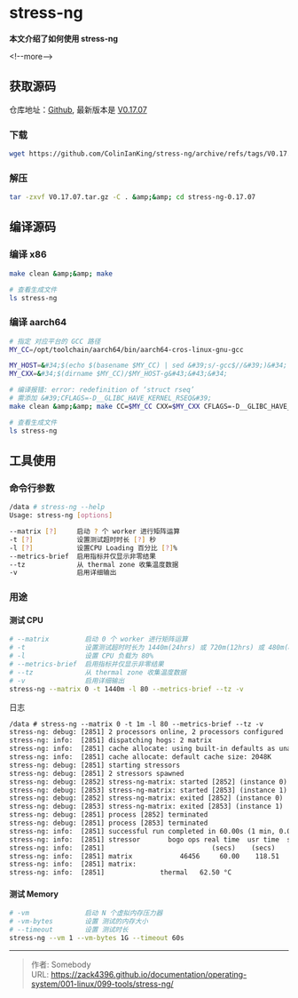 # stress-ng


**本文介绍了如何使用 stress-ng**

&lt;!--more--&gt;

[Github]: https://github.com/ColinIanKing/stress-ng.git
[V0.17.07]: https://github.com/ColinIanKing/stress-ng/archive/refs/tags/V0.17.07.tar.gz

## 获取源码

仓库地址：[Github], 最新版本是 [V0.17.07]

### 下载

```bash
wget https://github.com/ColinIanKing/stress-ng/archive/refs/tags/V0.17.07.tar.gz
```

### 解压

```bash
tar -zxvf V0.17.07.tar.gz -C . &amp;&amp; cd stress-ng-0.17.07
```

## 编译源码

### 编译 x86

```bash
make clean &amp;&amp; make

# 查看生成文件
ls stress-ng
```

### 编译 aarch64

```bash
# 指定 对应平台的 GCC 路径
MY_CC=/opt/toolchain/aarch64/bin/aarch64-cros-linux-gnu-gcc
```

```bash
MY_HOST=&#34;$(echo $(basename $MY_CC) | sed &#39;s/-gcc$//&#39;)&#34;
MY_CXX=&#34;$(dirname $MY_CC)/$MY_HOST-g&#43;&#43;&#34;

# 编译报错: error: redefinition of ‘struct rseq’
# 需添加 &#39;CFLAGS=-D__GLIBC_HAVE_KERNEL_RSEQ&#39;
make clean &amp;&amp; make CC=$MY_CC CXX=$MY_CXX CFLAGS=-D__GLIBC_HAVE_KERNEL_RSEQ

# 查看生成文件
ls stress-ng
```

## 工具使用

### 命令行参数

```bash
/data # stress-ng --help
Usage: stress-ng [options]

--matrix [?]     启动 ? 个 worker 进行矩阵运算
-t [?]           设置测试超时时长 [?] 秒
-l [?]           设置CPU Loading 百分比 [?]%
--metrics-brief  启用指标并仅显示非零结果
--tz             从 thermal zone 收集温度数据
-v               启用详细输出
```

### 用途

#### 测试 CPU

```bash
# --matrix         启动 0 个 worker 进行矩阵运算
# -t               设置测试超时时长为 1440m(24hrs) 或 720m(12hrs) 或 480m(8hrs)
# -l               设置 CPU 负载为 80%
# --metrics-brief  启用指标并仅显示非零结果
# --tz             从 thermal zone 收集温度数据
# -v               启用详细输出
stress-ng --matrix 0 -t 1440m -l 80 --metrics-brief --tz -v
```

日志

```txt
/data # stress-ng --matrix 0 -t 1m -l 80 --metrics-brief --tz -v
stress-ng: debug: [2851] 2 processors online, 2 processors configured
stress-ng: info:  [2851] dispatching hogs: 2 matrix
stress-ng: info:  [2851] cache allocate: using built-in defaults as unable to ds
stress-ng: info:  [2851] cache allocate: default cache size: 2048K
stress-ng: debug: [2851] starting stressors
stress-ng: debug: [2851] 2 stressors spawned
stress-ng: debug: [2852] stress-ng-matrix: started [2852] (instance 0)
stress-ng: debug: [2853] stress-ng-matrix: started [2853] (instance 1)
stress-ng: debug: [2852] stress-ng-matrix: exited [2852] (instance 0)
stress-ng: debug: [2853] stress-ng-matrix: exited [2853] (instance 1)
stress-ng: debug: [2851] process [2852] terminated
stress-ng: debug: [2851] process [2853] terminated
stress-ng: info:  [2851] successful run completed in 60.00s (1 min, 0.00 secs)
stress-ng: info:  [2851] stressor       bogo ops real time  usr time  sys time s
stress-ng: info:  [2851]                           (secs)    (secs)    (secs)  )
stress-ng: info:  [2851] matrix            46456     60.00    118.51      0.01 7
stress-ng: info:  [2851] matrix:
stress-ng: info:  [2851]              thermal   62.50 °C
```

#### 测试 Memory

```bash
# -vm              启动 N 个虚拟内存压力器
# -vm-bytes        设置 测试的内存大小
# --timeout        设置 测试时长
stress-ng --vm 1 --vm-bytes 1G --timeout 60s
```


---

> 作者: Somebody  
> URL: https://zack4396.github.io/documentation/operating-system/001-linux/099-tools/stress-ng/  


